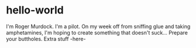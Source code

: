 # hello-world

I'm Roger Murdock. I'm a pilot. On my week off from sniffing glue and taking amphetamines, I'm hoping to create something that doesn't suck... Prepare your buttholes.
Extra stuff -here-
